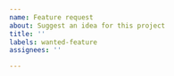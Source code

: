 ```yaml
---
name: Feature request
about: Suggest an idea for this project
title: ''
labels: wanted-feature
assignees: ''

---
```

